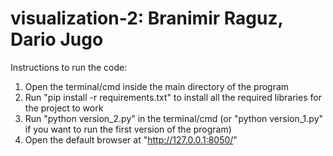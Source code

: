 # visualization-2: Branimir Raguz, Dario Jugo

Instructions to run the code:
1. Open the terminal/cmd inside the main directory of the program
2. Run "pip install -r requirements.txt" to install all the required libraries for the project to work
3. Run "python version_2.py" in the terminal/cmd (or "python version_1.py" if you want to run the first version of the program)
4. Open the default browser at "http://127.0.0.1:8050/"
